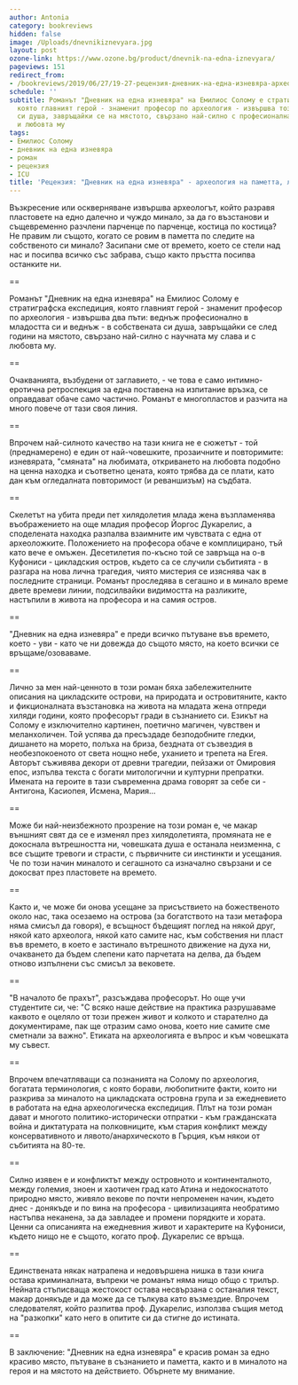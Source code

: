 ```yaml
---
author: Antonia
category: bookreviews
hidden: false
image: /Uploads/dnevnikiznevyara.jpg
layout: post
ozone-link: https://www.ozone.bg/product/dnevnik-na-edna-iznevyara/
pageviews: 151
redirect_from:
- /bookreviews/2019/06/27/19-27-рецензия-дневник-на-една-изневяра-археология-на-паметта-любовта-и-времето
schedule: ''
subtitle: Романът "Дневник на една изневяра" на Емилиос Солому е стратиграфска експедиция,
  която главният герой - знаменит професор по археология - извършва този път в собствената
  си душа, завръщайки се на мястото, свързано най-силно с професионалната му слава
  и любовта му
tags:
- Емилиос Солому
- дневник на една изневяра
- роман
- рецензия
- ICU
title: 'Рецензия: "Дневник на една изневяра" - археология на паметта, любовта и времето'
---
```


Възкресение или оскверняване извършва археологът, който разравя пластовете на едно далечно и чуждо минало, за да го възстанови и същевременно разчлени парченце по парченце, костица по костица? Не правим ли същото, когато се ровим в паметта по следите на собственото си минало? Засипани сме от времето, което се стели над нас и посипва всичко със забрава, също както пръстта посипва останките ни. 

\==

Романът "Дневник на една изневяра" на Емилиос Солому е стратиграфска експедиция, която главният герой - знаменит професор по археология - извършва два пъти: веднъж професионално в младостта си и веднъж - в собствената си душа, завръщайки се след години на мястото, свързано най-силно с научната му слава и с любовта му. 

\==

Очакванията, възбудени от заглавието, - че това е само интимно-еротична ретроспекция за една поставена на изпитание връзка, се оправдават обаче само частично. Романът е многопластов и разчита на много повече от тази своя линия. 

\==

Впрочем най-силното качество на тази книга не е сюжетът - той (преднамерено) е един от най-човешките, прозаичните и повторимите: изневярата, "смяната" на любимата, откриването на любовта подобно на ценна находка и съответно цената, която трябва да се плати, като дан към огледалната повторимост (и реваншизъм) на съдбата. 

\==

Скелетът на убита преди пет хилядолетия млада жена възпламенява въображението на още младия професор Йоргос Дукарелис, а споделената находка разпалва взаимните им чувствата с една от археоложките. Положението на професора обаче е комплицирано, тъй като вече е омъжен. Десетилетия по-късно той се завръща на о-в Куфониси - цикладския остров, където са се случили събитията - в разгара на нова лична трагедия, чиято мистерия се изяснява чак в последните страници. Романът проследява в сегашно и в минало време двете времеви линии, подсилвайки видимостта на разликите, настъпили в живота на професора и на самия остров. 

\==

"Дневник на една изневяра" е преди всичко пътуване във времето, което - уви - като че ни довежда до същото място, на което всички се връщаме/озоваваме. 

\==

Лично за мен най-ценното в този роман бяха забележителните описания на цикладските острови, на природата и островитяните, както и фикционалната възстановка на живота на младата жена отпреди хиляди години, която професорът гради в съзнанието си. Езикът на Солому е изключително картинен, поетично магичен, чувствен и меланхоличен. Той успява да пресъздаде безподобните гледки, дишането на морето, полъха на бриза, бездната от съзвездия в необезпокоеното от света нощно небе, уханието и трепета на Егея. Авторът съживява декори от древни трагедии, пейзажи от Омировия епос, изпълва текста с богати митологични и културни препратки. Имената на героите в тази съвременна драма говорят за себе си - Антигона, Касиопея, Исмена, Мария... 

\==

Може би най-неизбежното прозрение на този роман е, че макар външният свят да се е изменял през хилядолетията, промяната не е докоснала вътрешността ни, човешката душа е останала неизменна, с все същите тревоги и страсти, с първичните си инстинкти и усещания. Че по този начин миналото и сегашното са изначално свързани и се докосват през пластовете на времето. 

\==

Както и, че може би онова усещане за присъствието на божественото около нас, така осезаемо на острова (за богатството на тази метафора няма смисъл да говоря), е всъщност бъдещият поглед на някой друг, някой като археолога, някой като самите нас, към собствения ни пласт във времето, в което е застинало вътрешното движение на духа ни, очакването да бъдем слепени като парчетата на делва, да бъдем отново изпълнени със смисъл за вековете. 

\==

"В началото бе прахът", разсъждава професорът. Но още учи студентите си, че: "С всяко наше действие на практика разрушаваме каквото е оцеляло от този прежен живот и колкото и старателно да документираме, пак ще отразим само онова, което ние самите сме сметнали за важно". Етиката на археологията е въпрос и към човешката му съвест. 

\==

Впрочем впечатляващи са познанията на Солому по археология, богатата терминология, с която борави, любопитните факти, които ни разкрива за миналото на цикладската островна група и за ежедневието в работата на една археологическа експедиция. Плът на този роман дават и многото политико-исторически отпратки - към гражданската война и диктатурата на полковниците, към стария конфликт между консервативното и лявото/анархическото в Гърция, към някои от събитията на 80-те. 

\==

Силно изявен е и конфликтът между островното и континенталното, между големия, зноен и хаотичен град като Атина и недокоснатото природно място, живяло векове по почти непроменен начин, където днес - донякъде и по вина на професора - цивилизацията необратимо настъпва неканена, за да завладее и промени порядките и хората. Ценни са описанията на ежедневния живот и характерите на Куфониси, където нищо не е същото, когато проф. Дукарелис се връща. 

\==

Единствената някак натрапена и недовършена нишка в тази книга остава криминалната, въпреки че романът няма нищо общо с трилър. Нейната стъписваща жестокост остава несвързана с останалия текст, макар донякъде и да може да се тълкува като възмездие. Впрочем следователят, който разпитва проф. Дукарелис, използва същия метод на "разкопки" като него в опитите си да стигне до истината. 

\==

В заключение: "Дневник на една изневяра" е красив роман за едно красиво място, пътуване в съзнанието и паметта, както и в миналото на героя и на мястото на действието. Обърнете му внимание.